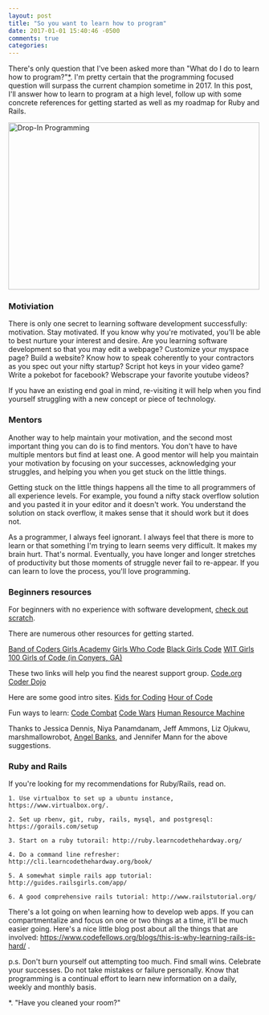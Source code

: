 ```yaml
---
layout: post
title: "So you want to learn how to program"
date: 2017-01-01 15:40:46 -0500
comments: true
categories: 
---
```


There's only question that I've been asked more than "What do I do to learn how
to program?"[\*](#question). I'm pretty certain that the programming focused question will
surpass the current champion sometime in 2017. In this post, I'll answer how to
learn to program at a high level, follow up with some concrete references for
getting started as well as my roadmap for Ruby and Rails.

<a data-flickr-embed="true"  href="https://www.flickr.com/photos/rcpl/3969420357/in/photolist-73Ljo2-nUHdqP-cLQ2pA-rMWtFu-cgwn5-o9zKDL-8JZyip-psr9mZ-5VsNnJ-66DDmf-DHS6Qw-bLJ2ua-bLJ2RH-6WtRoh-fa5NsN-bxPk1u-bLJ2gT-bLLfcn-bLJ1o4-bLJ2rV-bxPknQ-bxPkPQ-bxRpQs-bLLjpr-bxRxHm-bxPjjC-bLJ3EK-bxPje7-bxPkpY-bxRoHL-bLJ3b6-bxPkyq-9yGACj-bLL6ER-bLJ1xD-phfvvL-bLLfa6-bLJ1JT-bLJ1vD-bxRCQJ-bLJ1BR-bLGvA2-bxPkMU-bLJ22X-bLL6MD-bLJ1DP-bxPkw9-8nVeLx-pytkiv-otRtyE" title="Drop-In Programming"><img src="https://c6.staticflickr.com/3/2492/3969420357_fa85157081.jpg" width="500" height="333" alt="Drop-In Programming"></a><script async src="//embedr.flickr.com/assets/client-code.js" charset="utf-8"></script>

<!-- more -->

### Motiviation

There is only one secret to learning software development successfully:
motivation. Stay motivated. If you know why you're motivated, you'll be able to
best nurture your interest and desire. Are you learning software development so
that you may edit a webpage? Customize your myspace page? Build a website?  Know
how to speak coherently to your contractors as you spec out your nifty startup?
Script hot keys in your video game? Write a pokebot for facebook? Webscrape
your favorite youtube videos?

If you have an existing end goal in mind, re-visiting it will help when you find
yourself struggling with a new concept or piece of technology.

### Mentors

Another way to help maintain your motivation, and the second most important
thing you can do is to find mentors. You don't have to have multiple mentors
but find at least one. A good mentor will help you maintain your motivation by
focusing on your successes, acknowledging your struggles, and helping you when
you get stuck on the little things.

Getting stuck on the little things happens all the time to all programmers of
all experience levels. For example, you found a nifty stack overflow solution
and you pasted it in your editor and it doesn't work. You understand the
solution on stack overflow, it makes sense that it should work but it does not.

As a programmer, I always feel ignorant.  I always feel that there is more to
learn or that something I'm trying to learn seems very difficult. It makes my
brain hurt. That's normal. Eventually, you have longer and longer stretches of
productivity but those moments of struggle never fail to re-appear. If you can
learn to love the process, you'll love programming.

### Beginners resources

For beginners with no experience with software development, [check out scratch](https://scratch.mit.edu/).

There are numerous other resources for getting started.

[Band of Coders Girls Academy](http://bandofcoders.com/girlsacademy/)
[Girls Who Code](http://girlswhocode.com/)
[Black Girls Code](http://www.blackgirlscode.com/)
[WIT Girls](http://www.mywit.org/wit-participate/wit-girls/)
[100 Girls of Code (in Conyers, GA)](http://www.100girlsofcode.com/conyers-ga.html)

These two links will help you find the nearest support group.
[Code.org](https://code.org/learn/local)
[Coder Dojo](https://coderdojo.com/)

Here are some good intro sites.
[Kids for Coding](http://www.kids4coding.com)
[Hour of Code](https://hourofcode.com/us/learn)

Fun ways to learn:
[Code Combat](https://codecombat.com/)
[Code Wars](https://www.codewars.com/)
[Human Resource Machine](http://tomorrowcorporation.com/humanresourcemachine)

Thanks to Jessica Dennis, Niya Panamdanam, Jeff Ammons, Liz Ojukwu, marshmallowrobot, [Angel Banks](https://mobile.twitter.com/angelmbanks), and Jennifer Mann for the above suggestions.

### Ruby and Rails

If you're looking for my recommendations for Ruby/Rails, read on.

    1. Use virtualbox to set up a ubuntu instance, https://www.virtualbox.org/.
    
    2. Set up rbenv, git, ruby, rails, mysql, and postgresql: https://gorails.com/setup
    
    3. Start on a ruby tutorail: http://ruby.learncodethehardway.org/
    
    4. Do a command line refresher: http://cli.learncodethehardway.org/book/
    
    5. A somewhat simple rails app tutorial: http://guides.railsgirls.com/app/
    
    6. A good comprehensive rails tutorial: http://www.railstutorial.org/

There's a lot going on when learning how to develop web apps. If you can
compartmentalize and focus on one or two things at a time, it'll be much easier
going. Here's a nice little blog post about all the things that are involved:
https://www.codefellows.org/blogs/this-is-why-learning-rails-is-hard/ .

p.s. Don't burn yourself out attempting too much. Find small wins. Celebrate
your successes.  Do not take mistakes or failure personally. Know that
programming is a continual effort to learn new information on a daily, weekly
and monthly basis. 

<a name="question">*</a>. "Have you cleaned your room?"

